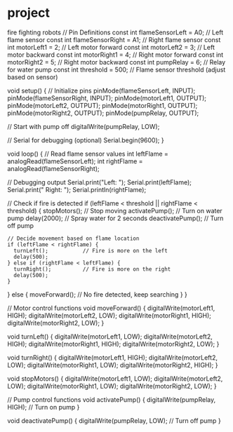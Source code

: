 # project
fire fighting robots
// Pin Definitions
const int flameSensorLeft = A0;   // Left flame sensor
const int flameSensorRight = A1;  // Right flame sensor
const int motorLeft1 = 2;         // Left motor forward
const int motorLeft2 = 3;         // Left motor backward
const int motorRight1 = 4;        // Right motor forward
const int motorRight2 = 5;        // Right motor backward
const int pumpRelay = 6;          // Relay for water pump
const int threshold = 500;        // Flame sensor threshold (adjust based on sensor)

void setup() {
  // Initialize pins
  pinMode(flameSensorLeft, INPUT);
  pinMode(flameSensorRight, INPUT);
  pinMode(motorLeft1, OUTPUT);
  pinMode(motorLeft2, OUTPUT);
  pinMode(motorRight1, OUTPUT);
  pinMode(motorRight2, OUTPUT);
  pinMode(pumpRelay, OUTPUT);
  
  // Start with pump off
  digitalWrite(pumpRelay, LOW);
  
  // Serial for debugging (optional)
  Serial.begin(9600);
}

void loop() {
  // Read flame sensor values
  int leftFlame = analogRead(flameSensorLeft);
  int rightFlame = analogRead(flameSensorRight);
  
  // Debugging output
  Serial.print("Left: ");
  Serial.print(leftFlame);
  Serial.print(" Right: ");
  Serial.println(rightFlame);
  
  // Check if fire is detected
  if (leftFlame < threshold || rightFlame < threshold) {
    stopMotors();           // Stop moving
    activatePump();         // Turn on water pump
    delay(2000);            // Spray water for 2 seconds
    deactivatePump();       // Turn off pump
    
    // Decide movement based on flame location
    if (leftFlame < rightFlame) {
      turnLeft();           // Fire is more on the left
      delay(500);
    } else if (rightFlame < leftFlame) {
      turnRight();          // Fire is more on the right
      delay(500);
    }
  } else {
    moveForward();          // No fire detected, keep searching
  }
}

// Motor control functions
void moveForward() {
  digitalWrite(motorLeft1, HIGH);
  digitalWrite(motorLeft2, LOW);
  digitalWrite(motorRight1, HIGH);
  digitalWrite(motorRight2, LOW);
}

void turnLeft() {
  digitalWrite(motorLeft1, LOW);
  digitalWrite(motorLeft2, HIGH);
  digitalWrite(motorRight1, HIGH);
  digitalWrite(motorRight2, LOW);
}

void turnRight() {
  digitalWrite(motorLeft1, HIGH);
  digitalWrite(motorLeft2, LOW);
  digitalWrite(motorRight1, LOW);
  digitalWrite(motorRight2, HIGH);
}

void stopMotors() {
  digitalWrite(motorLeft1, LOW);
  digitalWrite(motorLeft2, LOW);
  digitalWrite(motorRight1, LOW);
  digitalWrite(motorRight2, LOW);
}

// Pump control functions
void activatePump() {
  digitalWrite(pumpRelay, HIGH);  // Turn on pump
}

void deactivatePump() {
  digitalWrite(pumpRelay, LOW);   // Turn off pump
}
